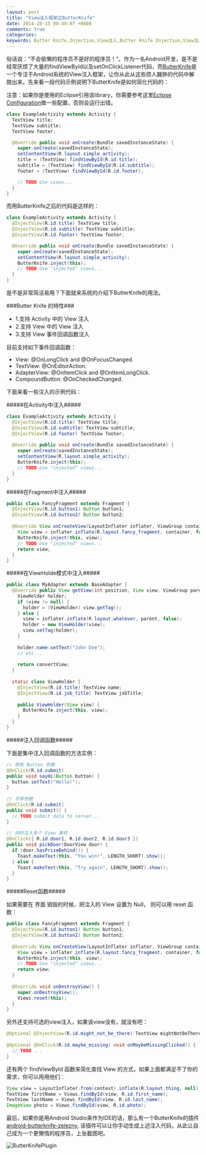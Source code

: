 ```yaml
---
layout: post
title: "View注入框架之ButterKnife"
date: 2014-10-15 00:49:07 +0800
comments: true
categories:
keywords: Butter Knife,Injection,View注入,Butter Knife Injection,View注入框架,JakeWharton
---
```


俗话说：“不会偷懒的程序员不是好的程序员！”。作为一名Android开发，是不是经常厌烦了大量的findViewById以及setOnClickListener代码，而[ButterKnife](https://github.com/JakeWharton/butterknife)是一个专注于Android系统的View注入框架，让你从此从这些烦人臃肿的代码中解脱出来。先来看一段代码示例说明下ButterKnife是如何简化代码的：

<!--more-->

注意：如果你是使用的Eclipse引用该library，你需要参考这里[Eclipse Configuration](http://jakewharton.github.io/butterknife/ide-eclipse.html)做一些配置，否则会运行出错。

``` java
class ExampleActivity extends Activity {
  TextView title;
  TextView subtitle;
  TextView footer;

  @Override public void onCreate(Bundle savedInstanceState) {
    super.onCreate(savedInstanceState);
    setContentView(R.layout.simple_activity);
    title = (TextView) findViewById(R.id.title);
    subtitle = (TextView) findViewById(R.id.subtitle);
    footer = (TextView) findViewById(R.id.footer);

    // TODO Use views...
  }
}
```

而用ButterKnife之后的代码是这样的：

``` java
class ExampleActivity extends Activity {
  @InjectView(R.id.title) TextView title;
  @InjectView(R.id.subtitle) TextView subtitle;
  @InjectView(R.id.footer) TextView footer;

  @Override public void onCreate(Bundle savedInstanceState) {
    super.onCreate(savedInstanceState);
    setContentView(R.layout.simple_activity);
    ButterKnife.inject(this);
    // TODO Use "injected" views...
  }
}
```

是不是非常简洁易用？下面就来系统的介绍下ButterKnife的用法。

###Butter Knife 的特性###

 * 1.支持 Activity 中的 View 注入
 * 2.支持 View 中的 View 注入
 * 3.支持 View 事件回调函数注入

目前支持如下事件回调函数：

 * View: @OnLongClick and @OnFocusChanged.
 * TextView: @OnEditorAction.
 * AdapterView: @OnItemClick and @OnItemLongClick.
 * CompoundButton: @OnCheckedChanged.

下面来看一些注入的示例代码：

#####在Activity中注入#####

``` java
class ExampleActivity extends Activity {
  @InjectView(R.id.title) TextView title;
  @InjectView(R.id.subtitle) TextView subtitle;
  @InjectView(R.id.footer) TextView footer;
 
  @Override public void onCreate(Bundle savedInstanceState) {
    super.onCreate(savedInstanceState);
    setContentView(R.layout.simple_activity);
    ButterKnife.inject(this);
    // TODO Use "injected" views...
  }
}
```

#####在Fragment中注入#####

``` java
public class FancyFragment extends Fragment {
  @InjectView(R.id.button1) Button button1;
  @InjectView(R.id.button2) Button button2;
 
  @Override View onCreateView(LayoutInflater inflater, ViewGroup container, Bundle savedInstanceState) {
    View view = inflater.inflate(R.layout.fancy_fragment, container, false);
    ButterKnife.inject(this, view);
    // TODO Use "injected" views...
    return view;
  }
}
```

#####在ViewHolde模式中注入#####

``` java
public class MyAdapter extends BaseAdapter {
  @Override public View getView(int position, View view, ViewGroup parent) {
    ViewHolder holder;
    if (view != null) {
      holder = (ViewHolder) view.getTag();
    } else {
      view = inflater.inflate(R.layout.whatever, parent, false);
      holder = new ViewHolder(view);
      view.setTag(holder);
    }
 
    holder.name.setText("John Doe");
    // etc...
 
    return convertView;
  }
 
  static class ViewHolder {
    @InjectView(R.id.title) TextView name;
    @InjectView(R.id.job_title) TextView jobTitle;
 
    public ViewHolder(View view) {
      ButterKnife.inject(this, view);
    }
  }
}
```
#####注入回调函数#####

下面是集中注入回调函数的方法实例：

``` java
// 带有 Button 参数
@OnClick(R.id.submit)
public void sayHi(Button button) {
  button.setText("Hello!");
}
 
// 不带参数
@OnClick(R.id.submit)
public void submit() {
  // TODO submit data to server...
}
 
// 同时注入多个 View 事件
@OnClick({ R.id.door1, R.id.door2, R.id.door3 })
public void pickDoor(DoorView door) {
  if (door.hasPrizeBehind()) {
    Toast.makeText(this, "You win!", LENGTH_SHORT).show();
  } else {
    Toast.makeText(this, "Try again", LENGTH_SHORT).show();
  }
}
```

#####Reset函数#####

如果需要在 界面 销毁的时候，把注入的 View 设置为 Null， 则可以用 reset 函数：

``` java
public class FancyFragment extends Fragment {
  @InjectView(R.id.button1) Button button1;
  @InjectView(R.id.button2) Button button2;
 
  @Override View onCreateView(LayoutInflater inflater, ViewGroup container, Bundle savedInstanceState) {
    View view = inflater.inflate(R.layout.fancy_fragment, container, false);
    ButterKnife.inject(this, view);
    // TODO Use "injected" views...
    return view;
  }
 
  @Override void onDestroyView() {
    super.onDestroyView();
    Views.reset(this);
  }
}
```

另外还支持可选的view注入，如果该view没有，就没有吧：

``` java
@Optional @InjectView(R.id.might_not_be_there) TextView mightNotBeThere;
 
@Optional @OnClick(R.id.maybe_missing) void onMaybeMissingClicked() {
  // TODO ...
}
```

还有两个 findViewById 函数来简化查找 View 的方式，如果上面都满足不了你的需求，你可以用用他们：

``` java
View view = LayoutInflater.from(context).inflate(R.layout.thing, null);
TextView firstName = Views.findById(view, R.id.first_name);
TextView lastName = Views.findById(view, R.id.last_name);
ImageView photo = Views.findById(view, R.id.photo);
```

最后，如果你是用Android Studio来作为IDE的话，那么有一个ButterKnife的插件[android-butterknife-zelezny](http://stormzhang.github.io/openandroid/android/2014/01/12/android-butterknife/), 该插件可以让你手动生成上述注入代码，从此让自己成为一个更懒惰的程序员，上张截图吧。

![ButterKnifePlugin](/imgs/post/butter_knife_plugin.gif)








